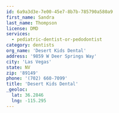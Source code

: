 ```yaml
---
id: 6a9a3d3e-7e00-45e7-8b7b-785790a580a9
first_name: Sandra
last_name: Thompson
license: DMD
services:
  - pediatric-dentist-or-pedodontist
category: dentists
org_name: 'Desert Kids Dental'
address: '9859 W Deer Springs Way'
city: 'Las Vegas'
state: NV
zip: '89149'
phone: '(702) 660-7099'
title: 'Desert Kids Dental'
_geoloc:
  lat: 36.2846
  lng: -115.295
---
```

